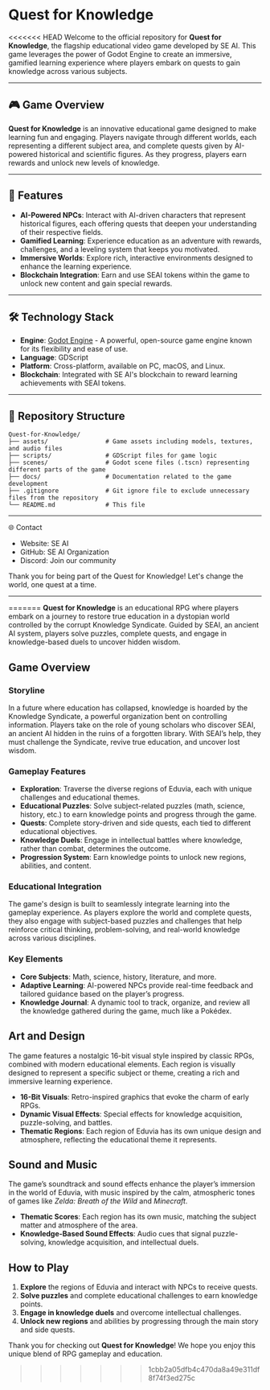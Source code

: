 # Quest for Knowledge

<<<<<<< HEAD
Welcome to the official repository for **Quest for Knowledge**, the flagship educational video game developed by SE AI. This game leverages the power of Godot Engine to create an immersive, gamified learning experience where players embark on quests to gain knowledge across various subjects.

---

## 🎮 Game Overview

**Quest for Knowledge** is an innovative educational game designed to make learning fun and engaging. Players navigate through different worlds, each representing a different subject area, and complete quests given by AI-powered historical and scientific figures. As they progress, players earn rewards and unlock new levels of knowledge.

---

## 🚀 Features

- **AI-Powered NPCs**: Interact with AI-driven characters that represent historical figures, each offering quests that deepen your understanding of their respective fields.
- **Gamified Learning**: Experience education as an adventure with rewards, challenges, and a leveling system that keeps you motivated.
- **Immersive Worlds**: Explore rich, interactive environments designed to enhance the learning experience.
- **Blockchain Integration**: Earn and use SEAI tokens within the game to unlock new content and gain special rewards.

---

## 🛠️ Technology Stack

- **Engine**: [Godot Engine](https://godotengine.org/) - A powerful, open-source game engine known for its flexibility and ease of use.
- **Language**: GDScript
- **Platform**: Cross-platform, available on PC, macOS, and Linux.
- **Blockchain**: Integrated with SE AI's blockchain to reward learning achievements with SEAI tokens.

---

## 📂 Repository Structure

```
Quest-for-Knowledge/
├── assets/                # Game assets including models, textures, and audio files
├── scripts/               # GDScript files for game logic
├── scenes/                # Godot scene files (.tscn) representing different parts of the game
├── docs/                  # Documentation related to the game development
├── .gitignore             # Git ignore file to exclude unnecessary files from the repository
└── README.md              # This file
```

---

🌐 Contact
- Website: SE AI
- GitHub: SE AI Organization
- Discord: Join our community

Thank you for being part of the Quest for Knowledge! Let's change the world, one quest at a time.

---
=======
**Quest for Knowledge** is an educational RPG where players embark on a journey to restore true education in a dystopian world controlled by the corrupt Knowledge Syndicate. Guided by SEAI, an ancient AI system, players solve puzzles, complete quests, and engage in knowledge-based duels to uncover hidden wisdom.

## Game Overview

### Storyline

In a future where education has collapsed, knowledge is hoarded by the Knowledge Syndicate, a powerful organization bent on controlling information. Players take on the role of young scholars who discover SEAI, an ancient AI hidden in the ruins of a forgotten library. With SEAI’s help, they must challenge the Syndicate, revive true education, and uncover lost wisdom.

### Gameplay Features

- **Exploration**: Traverse the diverse regions of Eduvia, each with unique challenges and educational themes.
- **Educational Puzzles**: Solve subject-related puzzles (math, science, history, etc.) to earn knowledge points and progress through the game.
- **Quests**: Complete story-driven and side quests, each tied to different educational objectives.
- **Knowledge Duels**: Engage in intellectual battles where knowledge, rather than combat, determines the outcome.
- **Progression System**: Earn knowledge points to unlock new regions, abilities, and content.

### Educational Integration

The game's design is built to seamlessly integrate learning into the gameplay experience. As players explore the world and complete quests, they also engage with subject-based puzzles and challenges that help reinforce critical thinking, problem-solving, and real-world knowledge across various disciplines.

### Key Elements

- **Core Subjects**: Math, science, history, literature, and more.
- **Adaptive Learning**: AI-powered NPCs provide real-time feedback and tailored guidance based on the player’s progress.
- **Knowledge Journal**: A dynamic tool to track, organize, and review all the knowledge gathered during the game, much like a Pokédex.

## Art and Design

The game features a nostalgic 16-bit visual style inspired by classic RPGs, combined with modern educational elements. Each region is visually designed to represent a specific subject or theme, creating a rich and immersive learning experience.

- **16-Bit Visuals**: Retro-inspired graphics that evoke the charm of early RPGs.
- **Dynamic Visual Effects**: Special effects for knowledge acquisition, puzzle-solving, and battles.
- **Thematic Regions**: Each region of Eduvia has its own unique design and atmosphere, reflecting the educational theme it represents.

## Sound and Music

The game’s soundtrack and sound effects enhance the player’s immersion in the world of Eduvia, with music inspired by the calm, atmospheric tones of games like *Zelda: Breath of the Wild* and *Minecraft*.

- **Thematic Scores**: Each region has its own music, matching the subject matter and atmosphere of the area.
- **Knowledge-Based Sound Effects**: Audio cues that signal puzzle-solving, knowledge acquisition, and intellectual duels.

## How to Play

1. **Explore** the regions of Eduvia and interact with NPCs to receive quests.
2. **Solve puzzles** and complete educational challenges to earn knowledge points.
3. **Engage in knowledge duels** and overcome intellectual challenges.
4. **Unlock new regions** and abilities by progressing through the main story and side quests.


Thank you for checking out **Quest for Knowledge**! We hope you enjoy this unique blend of RPG gameplay and education.
>>>>>>> 1cbb2a05dfb4c470da8a49e311df8f74f3ed275c
